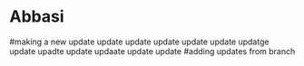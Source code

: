 # Abbasi
#making a new update update update update update update updatge update upadte update updaate update update
#adding updates from branch
